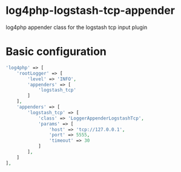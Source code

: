 # log4php-logstash-tcp-appender
log4php appender class for the logstash tcp input plugin

# Basic configuration

```php
'log4php' => [
    'rootLogger' => [
        'level' => 'INFO',
        'appenders' => [
            'logstash_tcp'
        ]
    ],
    'appenders' => [
        'logstash_tcp' => [
            'class' => 'LoggerAppenderLogstashTcp',
            'params' => [
                'host' => 'tcp://127.0.0.1',
                'port' => 5555,
                'timeout' => 30
            ]
        ],
    ]
],
```

